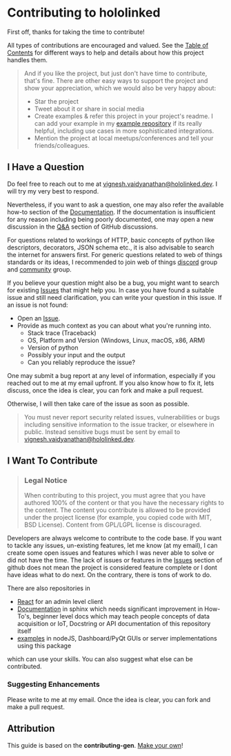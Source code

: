 # Contributing to hololinked

First off, thanks for taking the time to contribute!

All types of contributions are encouraged and valued. See the [Table of Contents](#table-of-contents) for different ways to help and details about how this project handles them. 

> And if you like the project, but just don't have time to contribute, that's fine. There are other easy ways to support the project and show your appreciation, which we would also be very happy about:
> - Star the project
> - Tweet about it or share in social media
> - Create examples & refer this project in your project's readme. I can add your example in my [example repository](https://github.com/VigneshVSV/hololinked-examples) if its really helpful, 
  including use cases in more sophisticated integrations.  
> - Mention the project at local meetups/conferences and tell your friends/colleagues.


## I Have a Question

Do feel free to reach out to me at vignesh.vaidyanathan@hololinked.dev. I will try my very best to respond. 

Nevertheless, if you want to ask a question, one may also refer the available how-to section of the [Documentation](https://hololinked.readthedocs.io/en/latest/index.html).
If the documentation is insufficient for any reason including being poorly documented, one may open a new discussion in the [Q&A](https://github.com/VigneshVSV/hololinked/discussions/categories/q-a) section of GitHub discussions. 

For questions related to workings of HTTP, basic concepts of python like descriptors, decorators, JSON schema etc., it is also advisable to search the internet for answers first.
For generic questions related to web of things standards or its ideas, I recommended to join web of things [discord](https://discord.com/invite/RJNYJsEgnb) group and [community](https://www.w3.org/community/wot/) group.

If you believe your question might also be a bug, you might want to search for existing [Issues](https://github.com/VigneshVSV/hololinked/issues) that might help you. 
In case you have found a suitable issue and still need clarification, you can write your question in this issue. If an issue is not found:
- Open an [Issue](https://github.com/VigneshVSV/hololinked/issues/new).
- Provide as much context as you can about what you're running into.
  - Stack trace (Traceback)
  - OS, Platform and Version (Windows, Linux, macOS, x86, ARM)
  - Version of python
  - Possibly your input and the output
  - Can you reliably reproduce the issue? 
  
One may submit a bug report at any level of information, especially if you reached out to me at my email upfront. If you also know how to fix it,
lets discuss, once the idea is clear, you can fork and make a pull request. 

Otherwise, I will then take care of the issue as soon as possible.

> You must never report security related issues, vulnerabilities or bugs including sensitive information to the issue tracker, or elsewhere in public. Instead sensitive bugs must be sent by email to vignesh.vaidyanathan@hololinked.dev.


## I Want To Contribute

> ### Legal Notice <!-- omit in toc -->
> When contributing to this project, you must agree that you have authored 100% of the content or that you have the necessary rights to the content. The content you contribute is allowed to be provided under the project license (for example, you copied code with MIT, BSD License). Content from GPL/LGPL license is discouraged. 

Developers are always welcome to contribute to the code base. If you want to tackle any issues, un-existing features, let me know (at my email), I can create some 
open issues and features which I was never able to solve or did not have the time. The lack of issues or features in the [Issues](https://github.com/VigneshVSV/hololinked/issues) section of github does not mean the project is considered feature complete or I dont have ideas what to do next. On the contrary, there is tons of work to do. 

There are also repositories in 
- [React](https://github.com/VigneshVSV/hololinked-portal) for an admin level client
- [Documentation](https://github.com/VigneshVSV/hololinked-docs) in sphinx which needs significant improvement in How-To's, beginner level docs which may teach people concepts of data acquisition or IoT,
  Docstring or API documentation of this repository itself 
- [examples](https://github.com/VigneshVSV/hololinked-examples) in nodeJS, Dashboard/PyQt GUIs or server implementations using this package

which can use your skills. You can also suggest what else can be contributed.

### Suggesting Enhancements

Please write to me at my email. Once the idea is clear, you can fork and make a pull request. 

## Attribution
This guide is based on the **contributing-gen**. [Make your own](https://github.com/bttger/contributing-gen)!
